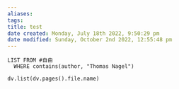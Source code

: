 ```yaml
---
aliases: 
tags: 
title: test
date created: Monday, July 18th 2022, 9:50:29 pm
date modified: Sunday, October 2nd 2022, 12:55:48 pm
---
```

```dataview
LIST FROM #自由
  WHERE contains(author, "Thomas Nagel")
```

```dataviewjs
dv.list(dv.pages().file.name)
```